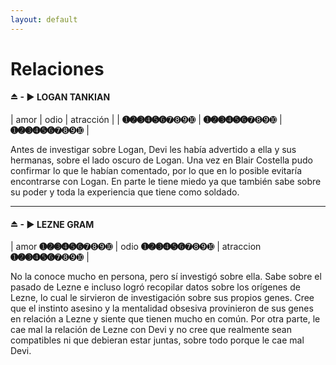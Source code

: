 ```yaml
---
layout: default
---
```

# Relaciones

#### ⏏ - ▶ LOGAN TANKIAN

| amor        | odio        | atracción |
| **➊➋➌➍➎➏**➐➑➒➓ | **➊➋➌➍➎➏**➐➑➒➓ | **➊➋➌➍➎➏**➐➑➒➓  |

Antes de investigar sobre Logan, Devi les había advertido a ella y sus hermanas, sobre el lado oscuro de Logan. Una vez en Blair Costella pudo confirmar lo que le habían comentado, por lo que en lo posible evitaría encontrarse con Logan. En parte le tiene miedo ya que también sabe sobre su poder y toda la experiencia que tiene como soldado. 

* * *

#### ⏏ - ▶ LEZNE GRAM

| amor
**➊➋➌➍➎➏**➐➑➒➓ | odio
**➊➋➌➍➎➏**➐➑➒➓ | atraccion 
**➊➋➌➍➎➏**➐➑➒➓  |

No la conoce mucho en persona, pero sí investigó sobre ella. Sabe sobre el pasado de Lezne e incluso logró recopilar datos sobre los orígenes de Lezne, lo cual le sirvieron de investigación sobre sus propios genes. Cree que el instinto asesino y la mentalidad obsesiva provinieron de sus genes en relación a Lezne y siente que tienen mucho en común. Por otra parte, le cae mal la relación de Lezne con Devi y no cree que realmente sean compatibles ni que debieran estar juntas, sobre todo porque le cae mal Devi. 
